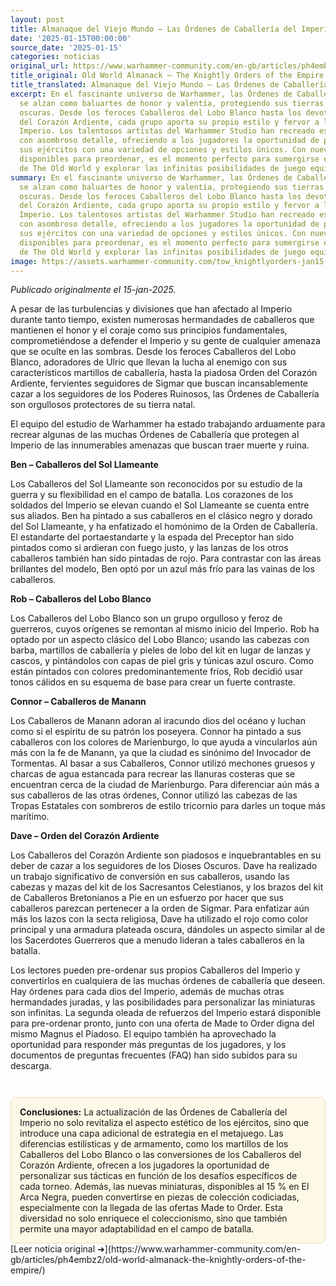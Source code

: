 ```yaml
---
layout: post
title: Almanaque del Viejo Mundo – Las Órdenes de Caballería del Imperio
date: '2025-01-15T00:00:00'
source_date: '2025-01-15'
categories: noticias
original_url: https://www.warhammer-community.com/en-gb/articles/ph4embz2/old-world-almanack-the-knightly-orders-of-the-empire/
title_original: Old World Almanack – The Knightly Orders of the Empire
title_translated: Almanaque del Viejo Mundo – Las Órdenes de Caballería del Imperio
excerpt: En el fascinante universo de Warhammer, las Órdenes de Caballería del Imperio
  se alzan como baluartes de honor y valentía, protegiendo sus tierras de amenazas
  oscuras. Desde los feroces Caballeros del Lobo Blanco hasta los devotos del Orden
  del Corazón Ardiente, cada grupo aporta su propio estilo y fervor a la defensa del
  Imperio. Los talentosos artistas del Warhammer Studio han recreado estas órdenes
  con asombroso detalle, ofreciendo a los jugadores la oportunidad de personalizar
  sus ejércitos con una variedad de opciones y estilos únicos. Con nuevas figuras
  disponibles para preordenar, es el momento perfecto para sumergirse en el mundo
  de The Old World y explorar las infinitas posibilidades de juego equilibrado.
summary: En el fascinante universo de Warhammer, las Órdenes de Caballería del Imperio
  se alzan como baluartes de honor y valentía, protegiendo sus tierras de amenazas
  oscuras. Desde los feroces Caballeros del Lobo Blanco hasta los devotos del Orden
  del Corazón Ardiente, cada grupo aporta su propio estilo y fervor a la defensa del
  Imperio. Los talentosos artistas del Warhammer Studio han recreado estas órdenes
  con asombroso detalle, ofreciendo a los jugadores la oportunidad de personalizar
  sus ejércitos con una variedad de opciones y estilos únicos. Con nuevas figuras
  disponibles para preordenar, es el momento perfecto para sumergirse en el mundo
  de The Old World y explorar las infinitas posibilidades de juego equilibrado.
image: https://assets.warhammer-community.com/tow_knightlyorders-jan15-image1-wb1ozltdik.jpg
---
```


*Publicado originalmente el 15-jan-2025.*


A pesar de las turbulencias y divisiones que han afectado al Imperio durante tanto tiempo, existen numerosas hermandades de caballeros que mantienen el honor y el coraje como sus principios fundamentales, comprometiéndose a defender el Imperio y su gente de cualquier amenaza que se oculte en las sombras. Desde los feroces Caballeros del Lobo Blanco, adoradores de Ulric que llevan la lucha al enemigo con sus característicos martillos de caballería, hasta la piadosa Orden del Corazón Ardiente, fervientes seguidores de Sigmar que buscan incansablemente cazar a los seguidores de los Poderes Ruinosos, las Órdenes de Caballería son orgullosos protectores de su tierra natal.

El equipo del estudio de Warhammer ha estado trabajando arduamente para recrear algunas de las muchas Órdenes de Caballería que protegen al Imperio de las innumerables amenazas que buscan traer muerte y ruina.

**Ben – Caballeros del Sol Llameante**

Los Caballeros del Sol Llameante son reconocidos por su estudio de la guerra y su flexibilidad en el campo de batalla. Los corazones de los soldados del Imperio se elevan cuando el Sol Llameante se cuenta entre sus aliados. Ben ha pintado a sus caballeros en el clásico negro y dorado del Sol Llameante, y ha enfatizado el homónimo de la Orden de Caballería. El estandarte del portaestandarte y la espada del Preceptor han sido pintados como si ardieran con fuego justo, y las lanzas de los otros caballeros también han sido pintadas de rojo. Para contrastar con las áreas brillantes del modelo, Ben optó por un azul más frío para las vainas de los caballeros.

**Rob – Caballeros del Lobo Blanco**

Los Caballeros del Lobo Blanco son un grupo orgulloso y feroz de guerreros, cuyos orígenes se remontan al mismo inicio del Imperio. Rob ha optado por un aspecto clásico del Lobo Blanco; usando las cabezas con barba, martillos de caballería y pieles de lobo del kit en lugar de lanzas y cascos, y pintándolos con capas de piel gris y túnicas azul oscuro. Como están pintados con colores predominantemente fríos, Rob decidió usar tonos cálidos en su esquema de base para crear un fuerte contraste.

**Connor – Caballeros de Manann**

Los Caballeros de Manann adoran al iracundo dios del océano y luchan como si el espíritu de su patrón los poseyera. Connor ha pintado a sus caballeros con los colores de Marienburgo, lo que ayuda a vincularlos aún más con la fe de Manann, ya que la ciudad es sinónimo del Invocador de Tormentas. Al basar a sus Caballeros, Connor utilizó mechones gruesos y charcas de agua estancada para recrear las llanuras costeras que se encuentran cerca de la ciudad de Marienburgo. Para diferenciar aún más a sus caballeros de las otras órdenes, Connor utilizó las cabezas de las Tropas Estatales con sombreros de estilo tricornio para darles un toque más marítimo.

**Dave – Orden del Corazón Ardiente**

Los Caballeros del Corazón Ardiente son piadosos e inquebrantables en su deber de cazar a los seguidores de los Dioses Oscuros. Dave ha realizado un trabajo significativo de conversión en sus caballeros, usando las cabezas y mazas del kit de los Sacresantos Celestianos, y los brazos del kit de Caballeros Bretonianos a Pie en un esfuerzo por hacer que sus caballeros parezcan pertenecer a la orden de Sigmar. Para enfatizar aún más los lazos con la secta religiosa, Dave ha utilizado el rojo como color principal y una armadura plateada oscura, dándoles un aspecto similar al de los Sacerdotes Guerreros que a menudo lideran a tales caballeros en la batalla.

Los lectores pueden pre-ordenar sus propios Caballeros del Imperio y convertirlos en cualquiera de las muchas órdenes de caballería que deseen. Hay órdenes para cada dios del Imperio, además de muchas otras hermandades juradas, y las posibilidades para personalizar las miniaturas son infinitas. La segunda oleada de refuerzos del Imperio estará disponible para pre-ordenar pronto, junto con una oferta de Made to Order digna del mismo Magnus el Piadoso. El equipo también ha aprovechado la oportunidad para responder más preguntas de los jugadores, y los documentos de preguntas frecuentes (FAQ) han sido subidos para su descarga.

<div style="margin-top:3em;padding:1em;background:#fef8e6;border:1px solid #eadbbd;border-radius:8px;">
<strong>Conclusiones:</strong> La actualización de las Órdenes de Caballería del Imperio no solo revitaliza el aspecto estético de los ejércitos, sino que introduce una capa adicional de estrategia en el metajuego. Las diferencias estilísticas y de armamento, como los martillos de los Caballeros del Lobo Blanco o las conversiones de los Caballeros del Corazón Ardiente, ofrecen a los jugadores la oportunidad de personalizar sus tácticas en función de los desafíos específicos de cada torneo. Además, las nuevas miniaturas, disponibles al 15 % en El Arca Negra, pueden convertirse en piezas de colección codiciadas, especialmente con la llegada de las ofertas Made to Order. Esta diversidad no solo enriquece el coleccionismo, sino que también permite una mayor adaptabilidad en el campo de batalla.
</div>
[Leer noticia original ➜](https://www.warhammer-community.com/en-gb/articles/ph4embz2/old-world-almanack-the-knightly-orders-of-the-empire/)